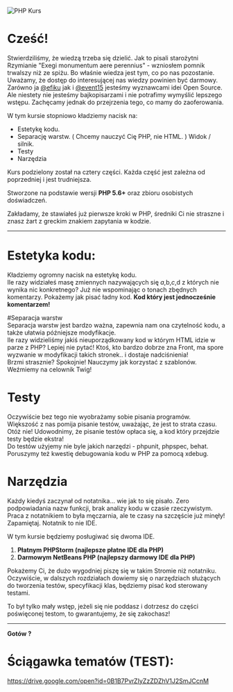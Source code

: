 ![PHP Kurs](http://i.imgur.com/O7IGsX1.png)

# Cześć!

Stwierdziliśmy, że wiedzą trzeba się dzielić. 
Jak to pisali starożytni Rzymianie "Exegi monumentum aere perennius" - wzniosłem pomnik trwalszy niż ze spiżu. Bo właśnie wiedza jest tym, co po nas pozostanie. Uważamy, że dostęp do interesującej nas wiedzy powinien być darmowy.  
Zarówno ja [@efiku](https://github.com/efiku) jak i [@event15](https://github.com/event15) jesteśmy wyznawcami  idei Open Source.  
Ale niestety nie jesteśmy bajkopisarzami i nie potrafimy wymyślić lepszego wstępu. 
Zachęcamy jednak do przejrzenia tego, co mamy do zaoferowania.

W tym kursie stopniowo kładziemy nacisk na:
 - Estetykę kodu.
 - Separację warstw. ( Chcemy nauczyć Cię PHP, nie HTML. ) Widok / silnik.
 - Testy
 - Narzędzia

Kurs podzielony został na cztery części. 
Każda część jest zależna od poprzedniej i jest trudniejsza.

Stworzone na podstawie wersji **PHP 5.6+** oraz zbioru osobistych doświadczeń.

Zakładamy, że stawiałeś już pierwsze kroki w PHP, średniki Ci nie straszne i znasz żart z greckim znakiem zapytania w kodzie.
___

# Estetyka kodu: 
Kładziemy ogromny nacisk na estetykę kodu.  
Ile razy widziałeś masę zmiennych nazywających się $a,$b,$c,$d z których nie wynika nic konkretnego? Już nie wspominając o tonach zbędnych komentarzy. 
Pokażemy jak pisać ładny kod. 
**Kod który jest jednocześnie komentarzem!**
  
#Separacja warstw  
Separacja warstw jest bardzo ważna, zapewnia nam ona czytelność kodu, a także ułatwia późniejsze modyfikacje.  
Ile razy widzieliśmy jakiś nieuporządkowany kod w którym HTML idzie w parze z PHP? Lepiej nie pytać! Ktoś, kto bardzo dobrze zna Front, ma spore wyzwanie w modyfikacji takich stronek.. i dostaje nadciśnienia!  
Brzmi strasznie? Spokojnie! Nauczymy jak korzystać z szablonów.   
Weźmiemy na celownik Twig!  

# Testy
Oczywiście bez tego nie wyobrażamy sobie pisania programów.  
Większość z nas pomija pisanie testów, uważając, że jest to strata czasu.  
Otóż nie! Udowodnimy, że pisanie testów opłaca się, a kod który przejdzie testy będzie ekstra!  
Do testów użyjemy nie byle jakich narzędzi - phpunit, phpspec, behat.  
Poruszymy też kwestię debugowania kodu w PHP za pomocą xdebug.  
  
# Narzędzia
Każdy kiedyś zaczynał od notatnika... wie jak to się pisało. 
Zero podpowiadania nazw funkcji, brak analizy kodu w czasie rzeczywistym. Praca z notatnikiem to była męczarnia, ale te czasy na szczęście już minęły!
Zapamiętaj. Notatnik to nie IDE. 

W tym kursie będziemy posługiwać się dwoma IDE.

 1. **Płatnym PHPStorm (najlepsze  płatne IDE dla PHP)**
 2. **Darmowym NetBeans PHP (najlepszy darmowy IDE dla PHP)**

Pokażemy Ci, że dużo wygodniej piszę się w takim Stromie niż notatniku.
Oczywiście, w dalszych rozdziałach dowiemy się o narzędziach służących do tworzenia testów, specyfikacji klas,  będziemy pisać kod sterowany testami.  

To był tylko mały wstęp, jeżeli się nie poddasz i dotrzesz do części poświęconej testom, to gwarantujemy, że się zakochasz!

___

**Gotów ?**  

# Ściągawka tematów (TEST):

https://drive.google.com/open?id=0B1B7PvrZIyZzZDZhV1J2SmJCcnM
